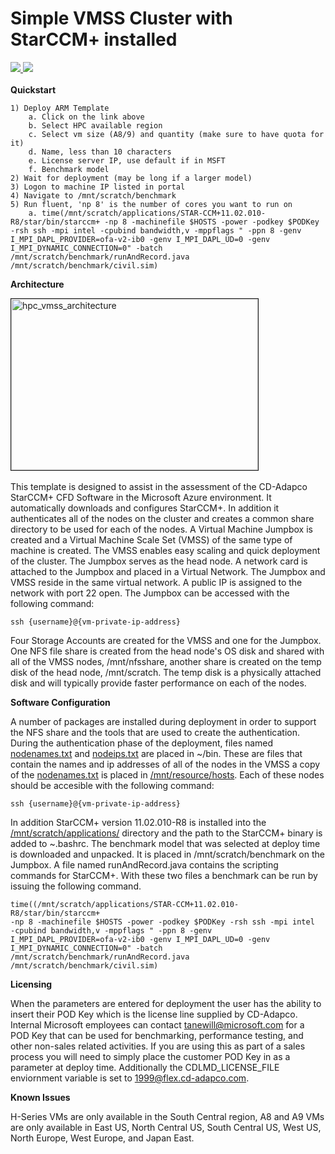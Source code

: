 # Simple VMSS Cluster with StarCCM+ installed

<a href="https://portal.azure.com/#create/Microsoft.Template/uri/https%3A%2F%2Fraw.githubusercontent.com%2Ftanewill%2F5clickTemplates%2Fmaster%2FRawStarCCMCluster%2Fazuredeploy.json" target="_blank">
    <img src="http://azuredeploy.net/deploybutton.png" />
</a>
<a href="http://armviz.io/#/?load=https%3A%2F%2Fraw.githubusercontent.com%2Ftanewill%2F5clickTemplates%2Fmaster%2FRawStarCCMCluster%2Fazuredeploy.json" target="_blank">
<img src="http://armviz.io/visualizebutton.png"/>
</a>
<br></br>
<b>Quickstart</b>

	1) Deploy ARM Template
		a. Click on the link above
		b. Select HPC available region
		c. Select vm size (A8/9) and quantity (make sure to have quota for it)
		d. Name, less than 10 characters
		e. License server IP, use default if in MSFT
		f. Benchmark model
	2) Wait for deployment (may be long if a larger model)
	3) Logon to machine IP listed in portal
	4) Navigate to /mnt/scratch/benchmark
	5) Run fluent, 'np 8' is the number of cores you want to run on
		a. time(/mnt/scratch/applications/STAR-CCM+11.02.010-R8/star/bin/starccm+ -np 8 -machinefile $HOSTS -power -podkey $PODKey -rsh ssh -mpi intel -cpubind bandwidth,v -mppflags " -ppn 8 -genv I_MPI_DAPL_PROVIDER=ofa-v2-ib0 -genv I_MPI_DAPL_UD=0 -genv I_MPI_DYNAMIC_CONNECTION=0" -batch /mnt/scratch/benchmark/runAndRecord.java /mnt/scratch/benchmark/civil.sim)


<b>Architecture</b>

<img src="https://github.com/tanewill/5clickTemplates/blob/master/images/hpc_vmss_architecture.png"  align="middle" width="395" height="274"  alt="hpc_vmss_architecture" border="1"/> <br></br>
This template is designed to assist in the assessment of the CD-Adapco StarCCM+ CFD Software in the Microsoft Azure environment. It automatically downloads and configures StarCCM+. In addition it authenticates all of the nodes on the cluster and creates a common share directory to be used for each of the nodes. A Virtual Machine Jumpbox is created and a Virtual Machine Scale Set (VMSS) of the same type of machine is created. The VMSS enables easy scaling and quick deployment of the cluster. The Jumpbox serves as the head node. A network card is attached to the Jumpbox and placed in a Virtual Network. The Jumpbox and VMSS reside in the same virtual network. A public IP is assigned to the network with port 22 open. The Jumpbox can be accessed with the following command:

<code>ssh {username}@{vm-private-ip-address}</code>

Four Storage Accounts are created for the VMSS and one for the Jumpbox. One NFS file share is created from the head node's OS disk and shared with all of the VMSS nodes, /mnt/nfsshare, another share is created on the temp disk of the head node, /mnt/scratch. The temp disk is a physically attached disk and will typically provide faster performance on each of the nodes.


<b>Software Configuration</b>

A number of packages are installed during deployment in order to support the NFS share and the tools that are used to create the authentication. During the authentication phase of the deployment, files named <u>nodenames.txt</u> and <u>nodeips.txt</u> are placed in ~/bin. These are files that contain the names and ip addresses of all of the nodes in the VMSS a copy of the <u>nodenames.txt</u> is placed in <u>/mnt/resource/hosts</u>. Each of these nodes should be accesible with the following command:

<code>ssh {username}@{vm-private-ip-address}</code>

In addition StarCCM+ version 11.02.010-R8 is installed into the <u>/mnt/scratch/applications/</u> directory and the path to the StarCCM+ binary is added to ~.bashrc. The benchmark model that was selected at deploy time is downloaded and unpacked. It is placed in /mnt/scratch/benchmark on the Jumpbox. A file named runAndRecord.java contains the scripting commands for StarCCM+. With these two files a benchmark can be run by issuing the following command.

<code>time((/mnt/scratch/applications/STAR-CCM+11.02.010-R8/star/bin/starccm+ -np 8 -machinefile $HOSTS -power -podkey $PODKey -rsh ssh -mpi intel -cpubind bandwidth,v -mppflags " -ppn 8 -genv I_MPI_DAPL_PROVIDER=ofa-v2-ib0 -genv I_MPI_DAPL_UD=0 -genv I_MPI_DYNAMIC_CONNECTION=0" -batch /mnt/scratch/benchmark/runAndRecord.java /mnt/scratch/benchmark/civil.sim)</code>

<b>Licensing</b>

When the parameters are entered for deployment the user has the ability to insert their POD Key which is the license line supplied by CD-Adapco. Internal Microsoft employees can contact <a>tanewill@microsoft.com</a> for a POD Key that can be used for benchmarking, performance testing, and other non-sales related activities. If you are using this as part of a sales process you will need to simply place the customer POD Key in as a parameter at deploy time. Additionally the CDLMD_LICENSE_FILE enviornment variable is set to 1999@flex.cd-adapco.com.

<b>Known Issues</b>

H-Series VMs are only available in the South Central region, A8 and A9 VMs are only available in East US, North Central US, South Central US, West US, North Europe, West Europe, and Japan East.
